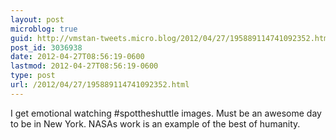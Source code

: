 ```yaml
---
layout: post
microblog: true
guid: http://vmstan-tweets.micro.blog/2012/04/27/195889114741092352.html
post_id: 3036938
date: 2012-04-27T08:56:19-0600
lastmod: 2012-04-27T08:56:19-0600
type: post
url: /2012/04/27/195889114741092352.html
---
```

I get emotional watching #spottheshuttle images. Must be an awesome day to be in New York. NASAs work is an example of the best of humanity.
